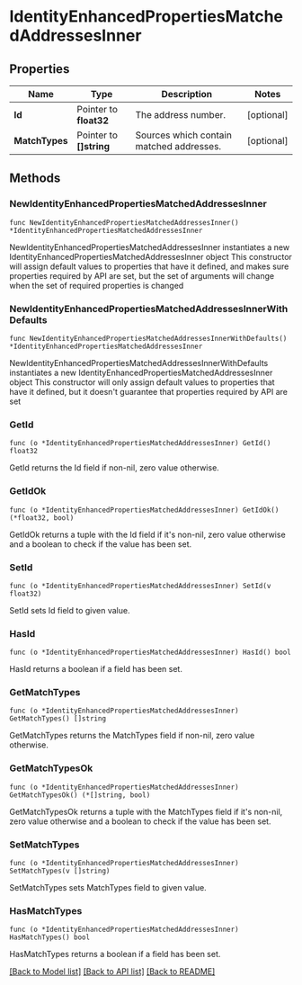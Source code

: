 # IdentityEnhancedPropertiesMatchedAddressesInner

## Properties

Name | Type | Description | Notes
------------ | ------------- | ------------- | -------------
**Id** | Pointer to **float32** | The address number. | [optional] 
**MatchTypes** | Pointer to **[]string** | Sources which contain matched addresses. | [optional] 

## Methods

### NewIdentityEnhancedPropertiesMatchedAddressesInner

`func NewIdentityEnhancedPropertiesMatchedAddressesInner() *IdentityEnhancedPropertiesMatchedAddressesInner`

NewIdentityEnhancedPropertiesMatchedAddressesInner instantiates a new IdentityEnhancedPropertiesMatchedAddressesInner object
This constructor will assign default values to properties that have it defined,
and makes sure properties required by API are set, but the set of arguments
will change when the set of required properties is changed

### NewIdentityEnhancedPropertiesMatchedAddressesInnerWithDefaults

`func NewIdentityEnhancedPropertiesMatchedAddressesInnerWithDefaults() *IdentityEnhancedPropertiesMatchedAddressesInner`

NewIdentityEnhancedPropertiesMatchedAddressesInnerWithDefaults instantiates a new IdentityEnhancedPropertiesMatchedAddressesInner object
This constructor will only assign default values to properties that have it defined,
but it doesn't guarantee that properties required by API are set

### GetId

`func (o *IdentityEnhancedPropertiesMatchedAddressesInner) GetId() float32`

GetId returns the Id field if non-nil, zero value otherwise.

### GetIdOk

`func (o *IdentityEnhancedPropertiesMatchedAddressesInner) GetIdOk() (*float32, bool)`

GetIdOk returns a tuple with the Id field if it's non-nil, zero value otherwise
and a boolean to check if the value has been set.

### SetId

`func (o *IdentityEnhancedPropertiesMatchedAddressesInner) SetId(v float32)`

SetId sets Id field to given value.

### HasId

`func (o *IdentityEnhancedPropertiesMatchedAddressesInner) HasId() bool`

HasId returns a boolean if a field has been set.

### GetMatchTypes

`func (o *IdentityEnhancedPropertiesMatchedAddressesInner) GetMatchTypes() []string`

GetMatchTypes returns the MatchTypes field if non-nil, zero value otherwise.

### GetMatchTypesOk

`func (o *IdentityEnhancedPropertiesMatchedAddressesInner) GetMatchTypesOk() (*[]string, bool)`

GetMatchTypesOk returns a tuple with the MatchTypes field if it's non-nil, zero value otherwise
and a boolean to check if the value has been set.

### SetMatchTypes

`func (o *IdentityEnhancedPropertiesMatchedAddressesInner) SetMatchTypes(v []string)`

SetMatchTypes sets MatchTypes field to given value.

### HasMatchTypes

`func (o *IdentityEnhancedPropertiesMatchedAddressesInner) HasMatchTypes() bool`

HasMatchTypes returns a boolean if a field has been set.


[[Back to Model list]](../README.md#documentation-for-models) [[Back to API list]](../README.md#documentation-for-api-endpoints) [[Back to README]](../README.md)


